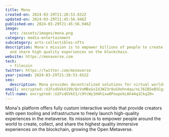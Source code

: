 ```yaml
---
title: Mona
created-on: 2024-03-29T21:28:53.652Z
updated-on: 2024-03-29T21:45:56.946Z
published-on: 2024-03-29T21:45:56.946Z
image:
  src: /assets/images/mona.png
category: media-entertainment
subcategory: arts-collectibles-nfts
description: Mona's mission is to empower billions of people to create, collect,
  and share high quality experiences on the blockchain.
website: https://monaverse.com
tech:
  - filecoin
twitter: https://twitter.com/monaverse
year-joined: 2024-03-29T21:28:53.652Z
seo:
  description: Mona provides decentralized solutions for virtual worlds and digital assets.
email: encrypted::U2FsdGVkX199/QcVuMBxGxIdJW23r8uSXehn4qu/nL76IB5eBSCgrZTVie4+aeWc
full-name: encrypted::U2FsdGVkX1/c9YcWy1H4h1xw0PoxpokLAh44q1CkqZ0=
---
```


Mona's platform offers fully custom interactive worlds that provide creators with open tooling and infrastructure to freely launch high-quality experiences in the metaverse. Its mission is to empower people around the world to create, collect, and share the highest quality immersive experiences on the blockchain, growing the Open Metaverse.
